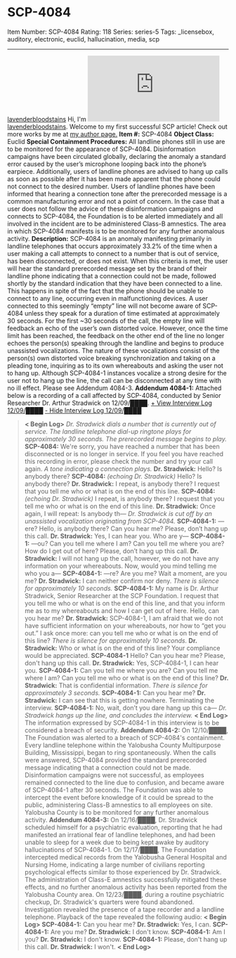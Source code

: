 # SCP-4084
Item Number: SCP-4084
Rating: 118
Series: series-5
Tags: _licensebox, auditory, electronic, euclid, hallucination, media, scp

---

[lavenderbloodstains](javascript:;)
Hi, I'm [![lavenderbloodstains](https://www.wikidot.com/avatar.php?userid=2615908&amp;size=small&amp;timestamp=1736307661)](http://www.wikidot.com/user:info/lavenderbloodstains)[lavenderbloodstains](http://www.wikidot.com/user:info/lavenderbloodstains). Welcome to my first successful SCP article! Check out more works by me at [my author page.](http://scp-wiki.wikidot.com/lavenderbloodstains-author-page)
**Item #:** SCP-4084
**Object Class:** Euclid
**Special Containment Procedures:** All landline phones still in use are to be monitored for the appearance of SCP-4084. Disinformation campaigns have been circulated globally, declaring the anomaly a standard error caused by the user’s microphone looping back into the phone’s earpiece.
Additionally, users of landline phones are advised to hang up calls as soon as possible after it has been made apparent that the phone could not connect to the desired number. Users of landline phones have been informed that hearing a connection tone after the prerecorded message is a common manufacturing error and not a point of concern.
In the case that a user does not follow the advice of these disinformation campaigns and connects to SCP-4084, the Foundation is to be alerted immediately and all involved in the incident are to be administered Class-B amnestics. The area in which SCP-4084 manifests is to be monitored for any further anomalous activity.
**Description:** SCP-4084 is an anomaly manifesting primarily in landline telephones that occurs approximately 33.2% of the time when a user making a call attempts to connect to a number that is out of service, has been disconnected, or does not exist. When this criteria is met, the user will hear the standard prerecorded message set by the brand of their landline phone indicating that a connection could not be made, followed shortly by the standard indication that they have been connected to a line.
This happens in spite of the fact that the phone should be unable to connect to any line, occurring even in malfunctioning devices. A user connected to this seemingly “empty” line will not become aware of SCP-4084 unless they speak for a duration of time estimated at approximately 30 seconds.
For the first ~30 seconds of the call, the empty line will feedback an echo of the user’s own distorted voice. However, once the time limit has been reached, the feedback on the other end of the line no longer echoes the person(s) speaking through the landline and begins to produce unassisted vocalizations.
The nature of these vocalizations consist of the person(s) own distorted voice breaking synchronization and taking on a pleading tone, inquiring as to its own whereabouts and asking the user not to hang up.
Although SCP-4084-1 instances vocalize a strong desire for the user not to hang up the line, the call can be disconnected at any time with no ill effect. Please see Addendum 4084-3.
**Addendum 4084-1:** Attached below is a recording of a call affected by SCP-4084, conducted by Senior Researcher Dr. Arthur Stradwick on 12/09/████.
[\+ View Interview Log 12/09/████](javascript:;)
[\- Hide Interview Log 12/09/████](javascript:;)
> **< Begin Log>**
> _Dr. Stradwick dials a number that is currently out of service. The landline telephone dial-up ringtone plays for approximately 30 seconds. The prerecorded message begins to play._
> **SCP-4084:** We're sorry, you have reached a number that has been disconnected or is no longer in service. If you feel you have reached this recording in error, please check the number and try your call again.
> _A tone indicating a connection plays._
> **Dr. Stradwick:** Hello? Is anybody there?
> **SCP-4084:** _(echoing Dr. Stradwick)_ Hello? Is anybody there?
> **Dr. Stradwick:** I repeat, is anybody there? I request that you tell me who or what is on the end of this line.
> **SCP-4084:** _(echoing Dr. Stradwick)_ I repeat, is anybody there? I request that you tell me who or what is on the end of this line.
> **Dr. Stradwick:** Once again, I will repeat: Is anybody th—
> _Dr. Stradwick is cut off by an unassisted vocalization originating from SCP-4084._
> **SCP-4084-1:** —ere? Hello, is anybody there? Can you hear me? Please, don’t hang up this call.
> **Dr. Stradwick:** Yes, I can hear you. Who are y—
> **SCP-4084-1:** —ou? Can you tell me where I am? Can you tell me where you are? How do I get out of here? Please, don’t hang up this call.
> **Dr. Stradwick:** I will not hang up the call, however, we do not have any information on your whereabouts. Now, would you mind telling me who you a—
> **SCP-4084-1:** —re? Are you me? Wait a moment, are you me?
> **Dr. Stradwick:** I can neither confirm nor deny.
> _There is silence for approximately 10 seconds._
> **SCP-4084-1:** My name is Dr. Arthur Stradwick, Senior Researcher at the SCP Foundation. I request that you tell me who or what is on the end of this line, and that you inform me as to my whereabouts and how I can get out of here. Hello, can you hear me?
> **Dr. Stradwick:** SCP-4084-1, I am afraid that we do not have sufficient information on your whereabouts, nor how to “get you out.” I ask once more: can you tell me who or what is on the end of this line?
> _There is silence for approximately 10 seconds._
> **Dr. Stradwick:** Who or what is on the end of this line? Your compliance would be appreciated.
> **SCP-4084-1** Hello? Can you hear me? Please, don't hang up this call.
> **Dr. Stradwick:** Yes, SCP-4084-1, I can hear you.
> **SCP-4084-1:** Can you tell me where you are? Can you tell me where I am? Can you tell me who or what is on the end of this line?
> **Dr. Stradwick:** That is confidential information.
> _There is silence for approximately 3 seconds._
> **SCP-4084-1:** Can you hear me?
> **Dr. Stradwick:** I can see that this is getting nowhere. Terminating the interview.
> **SCP-4084-1:** No, wait, don’t you dare hang up this ca—
> _Dr. Stradwick hangs up the line, and concludes the interview._
> **< End Log>**
The information expressed by SCP-4084-1 in this interview is to be considered a breach of security.
**Addendum 4084-2:** On 12/10/████, The Foundation was alerted to a breach of SCP-4084's containment.
Every landline telephone within the Yalobusha County Multipurpose Building, Mississippi, began to ring spontaneously. When the calls were answered, SCP-4084 provided the standard prerecorded message indicating that a connection could not be made. Disinformation campaigns were not successful, as employees remained connected to the line due to confusion, and became aware of SCP-4084-1 after 30 seconds.
The Foundation was able to intercept the event before knowledge of it could be spread to the public, administering Class-B amnestics to all employees on site. Yalobusha County is to be monitored for any further anomalous activity.
**Addendum 4084-3:** On 12/16/████, Dr. Stradwick scheduled himself for a psychiatric evaluation, reporting that he had manifested an irrational fear of landline telephones, and had been unable to sleep for a week due to being kept awake by auditory hallucinations of SCP-4084-1.
On 12/17/████, The Foundation intercepted medical records from the Yalobusha General Hospital and Nursing Home, indicating a large number of civilians reporting psychological effects similar to those experienced by Dr. Stradwick. The administration of Class-E amnestics successfully mitigated these effects, and no further anomalous activity has been reported from the Yalobusha County area.
On 12/23/████, during a routine psychiatric checkup, Dr. Stradwick's quarters were found abandoned. Investigation revealed the presence of a tape recorder and a landline telephone. Playback of the tape revealed the following audio:
> **< Begin Log>**
> **SCP-4084-1:** Can you hear me?
> **Dr. Stradwick:** Yes, I can.
> **SCP-4084-1:** Are you me?
> **Dr. Stradwick:** I don't know.
> **SCP-4084-1:** Am I you?
> **Dr. Stradwick:** I don't know.
> **SCP-4084-1:** Please, don't hang up this call.
> **Dr. Stradwick:** I won't.
> **< End Log>**